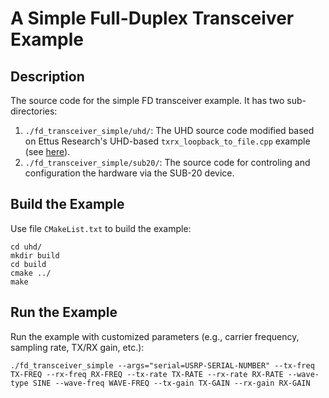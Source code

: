 # A Simple Full-Duplex Transceiver Example

## Description
The source code for the simple FD transceiver example. It has two sub-directories:
1. `./fd_transceiver_simple/uhd/`: The UHD source code modified based on Ettus Research's UHD-based `txrx_loopback_to_file.cpp` example (see [here](https://github.com/EttusResearch/uhd/tree/maint/host/examples)).
2. `./fd_transceiver_simple/sub20/`: The source code for controling and configuration the hardware via the SUB-20 device.

## Build the Example
Use file `CMakeList.txt` to build the example:
```
cd uhd/
mkdir build
cd build
cmake ../
make
```

## Run the Example
Run the example with customized parameters (e.g., carrier frequency, sampling rate, TX/RX gain, etc.):
```
./fd_transceiver_simple --args="serial=USRP-SERIAL-NUMBER" --tx-freq TX-FREQ --rx-freq RX-FREQ --tx-rate TX-RATE --rx-rate RX-RATE --wave-type SINE --wave-freq WAVE-FREQ --tx-gain TX-GAIN --rx-gain RX-GAIN
```
